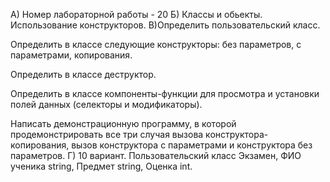 А) Номер лабораторной работы - 20 Б) Классы и обьекты. Использование конструкторов. В)Определить пользовательский класс.

Определить в классе следующие конструкторы: без параметров, с параметрами,
копирования.

Определить в классе деструктор.

Определить в классе компоненты-функции для просмотра и установки полей
данных (селекторы и модификаторы).

Написать демонстрационную программу, в которой продемонстрировать все три
случая вызова конструктора-копирования, вызов конструктора с параметрами и
конструктора без параметров.
Г) 10 вариант. Пользовательский класс Экзамен, ФИО ученика string, Предмет string, Оценка int.
